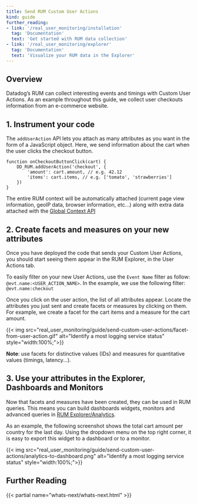 ```yaml
---
title: Send RUM Custom User Actions
kind: guide
further_reading:
- link: '/real_user_monitoring/installation'
  tag: 'Documentation'
  text: 'Get started with RUM data collection'
- link: '/real_user_monitoring/explorer'
  tag: 'Documentation'
  text: 'Visualize your RUM data in the Explorer'
---
```


## Overview

Datadog’s RUM can collect interesting events and timings with Custom User Actions. As an example throughout this guide, we collect user checkouts information from an e-commerce website.

## 1. Instrument your code
The `addUserAction` API lets you attach as many attributes as you want in the form of a JavaScript object. Here, we send information about the cart when the user clicks the checkout button.

```
function onCheckoutButtonClick(cart) {
    DD_RUM.addUserAction('checkout', {
        'amount': cart.amount, // e.g. 42.12
        'items': cart.items, // e.g. ['tomato', 'strawberries']
    })
}
```

The entire RUM context will be automatically attached (current page view information, geoIP data, browser information, etc...) along with extra data attached with the [Global Context API][1]

## 2. Create facets and measures on your new attributes
Once you have deployed the code that sends your Custom User Actions, you should start seeing them appear in the RUM Explorer, in the User Actions tab.

To easily filter on your new User Actions, use the `Event Name` filter as follow: `@evt.name:<USER_ACTION_NAME>`. In the example, we use the following filter: `@evt.name:checkout`

Once you click on the user action, the list of all attributes appear. Locate the attributes you just sent and create facets or measures by clicking on them. For example, we create a facet for the cart items and a measure for the cart amount.

{{< img src="real_user_monitoring/guide/send-custom-user-actions/facet-from-user-action.gif" alt="Identify a most logging service status" style="width:100%;">}}

**Note**: use facets for distinctive values (IDs) and measures for quantitative values (timings, latency...).

## 3. Use your attributes in the Explorer, Dashboards and Monitors
Now that facets and measures have been created, they can be used in RUM queries. This means you can build dashboards widgets, monitors and advanced queries in [RUM Explorer/Analytics][2].

As an example, the following screenshot shows the total cart amount per country for the last day. Using the dropdown menu on the top right corner, it is easy to export this widget to a dashboard or to a monitor.

{{< img src="real_user_monitoring/guide/send-custom-user-actions/analytics-to-dashboard.png" alt="Identify a most logging service status" style="width:100%;">}}

## Further Reading

{{< partial name="whats-next/whats-next.html" >}}

[1]: /real_user_monitoring/installation/advanced_configuration/?tab=npm#add-global-context
[2]: /real_user_monitoring/explorer/?tab=facets
